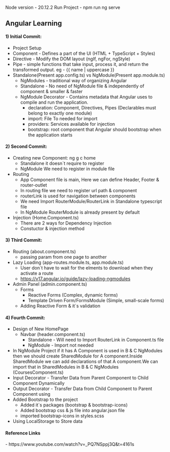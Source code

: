 Node version - 20.12.2
Run Project - npm run ng serve

<h2>Angular Learning</h2>

<h4>1) Initial Commit:</h4>

- Project Setup
- Component - Defines a part of the UI (HTML + TypeScript + Styles)
- Directive - Modify the DOM layout (ngIf, ngFor, ngStyle)
- Pipe - simple functions that take input, process it, and return the transformed output.
    eg - {{ name | uppercase }} <!-- Outputs: JOHN DOE -->
- Standalone(Present app.config.ts) vs NgModule(Present app.module.ts)
    - NgModules - traditional way of organizing Angular
    - Standalone - No need of NgModule file & independently of component & smaller & faster
    - NgModule Decorator - Contains metadata that Angular uses to compile and run the application.
        - declaration: Component, Directives, Pipes (Declarables must belong to exactly one module)
        - import: File To needed for import
        - providers: Services available for injection
        - bootstrap: root component that Angular should bootstrap when the application starts

<h4>2) Second Commit:</h4>

- Creating new Component: ng g c home
    - Standalone it doesn`t require to register
    - NgModule We need to register in module file
- Routing
    - App Component file is main, Here we can define Header, Footer & router-outlet
    - In routing file we need to register url path & component
    - routerLink is used for navigation between components
    - We need Import RouterModule/RouterLink in Standalone typescript file
    - In NgModule RouterModule is already present by default
- Injection (Home.Component.ts)
    - There are 2 ways for Dependency Injection
    - Constuctor & injection method

<h4>3) Third Commit:</h4>

- Routing (about.component.ts)
    - passing param from one page to another
- Lazy Loading (app-routes.module.ts, app.module.ts)
    - User don`t have to wait for the elments to download when they activate a route
    - https://v17.angular.io/guide/lazy-loading-ngmodules
- Admin Panel (admin.component.ts)
    - Forms
        - Reactive Forms (Complex, dynamic forms)
        - Template Driven Form/FormsModule (Simple, small-scale forms)
    - Adding Reactive Form & it`s validation

<h4>4) Fourth Commit:</h4>

- Design of New HomePage
    - Navbar (header.component.ts)
        - Standalone - Will need to Import RouterLink in Component.ts file
        - NgModule - Import not needed
- In NgModule Project if it has A Component is used in B & C NgModules then we should create SharedModule for A component.Inside SharedModule we can add declarations of that A component.We can import that in SharedModules in B & C NgModules (CoursesComponent.ts)
- Input Decorator - Transfer Data from Parent Component to Child Component Dynamically
- Output Decorator - Transfer Data from Child Component to Parent Component using 
- Added Bootstrap to the project
    - Added it`s packages (bootstrap & bootstrap-icons)
    - Added bootstrap css & js file into angular.json file
    - imported bootstrap-icons in styles.scss
- Using LocalStorage to Store data


<h4>Reference Links</h4>
- https://www.youtube.com/watch?v=_PQ7NSppj3Q&t=4161s